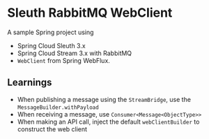 # Sleuth RabbitMQ WebClient

A sample Spring project using
- Spring Cloud Sleuth 3.x
- Spring Cloud Stream 3.x with RabbitMQ
- `WebClient` from Spring WebFlux.

## Learnings
- When publishing a message using the `StreamBridge`, use the `MessageBuilder.withPayload`
- When receiving a message, use `Consumer<Message<ObjectType>>`
- When making an API call, inject the default `webClientBuilder` to construct the web client

